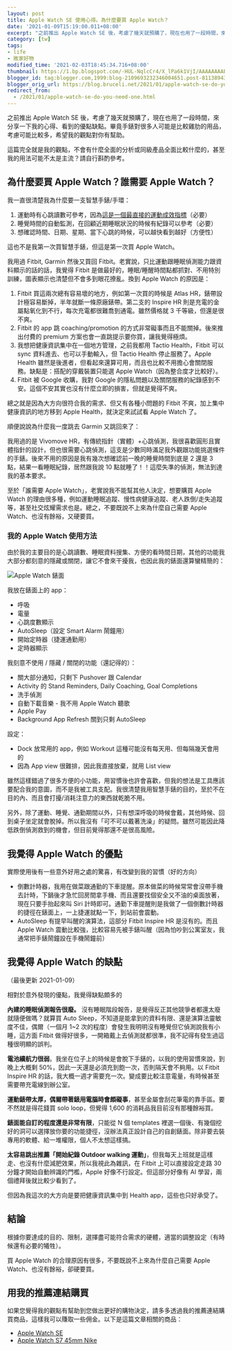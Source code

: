 ```yaml
---
layout: post
title: Apple Watch SE 使用心得。為什麼要買 Apple Watch？
date: '2021-01-09T15:19:00.011+08:00'
excerpt: "之前推出 Apple Watch SE 後，考慮了幾天就預購了，現在也用了一段時間，來分享一下我的心得、看到的優點缺點。畢竟手錶對很多人可能是比較雞肋的用品，考慮可能比較多，希望我的觀點對你有幫助。這篇完全就是我的觀點，不會有什麼全面的分析或同級產品全面比較什麼的，甚至我的用法可能不太是主流？請自行斟酌參考。"
category: [tw]
tags:
- life
- 敗家好物
modified_time: '2021-02-03T18:45:34.716+08:00'
thumbnail: https://1.bp.blogspot.com/-HUL-NqlcCr4/X_lPa6k1VjI/AAAAAAAAEbg/maclhomvKyYzWvk69l9Sj4TRfjx6Q7m9gCLcBGAsYHQ/s72-w400-c-h276/IMG_4247.png
blogger_id: tag:blogger.com,1999:blog-2109693232346004651.post-8113894348250233471
blogger_orig_url: https://blog.bruceli.net/2021/01/apple-watch-se-do-you-need-one.html
redirect_from:
  - /2021/01/apple-watch-se-do-you-need-one.html
---
```


之前推出 Apple Watch SE 後，考慮了幾天就預購了，現在也用了一段時間，來分享一下我的心得、看到的優點缺點。畢竟手錶對很多人可能是比較雞肋的用品，考慮可能比較多，希望我的觀點對你有幫助。

這篇完全就是我的觀點，不會有什麼全面的分析或同級產品全面比較什麼的，甚至我的用法可能不太是主流？請自行斟酌參考。

## 為什麼要買 Apple Watch？誰需要 Apple Watch？

我一直很清楚我為什麼要一支智慧手錶/手環：

1. 運動時有心跳讀數可參考，因為[這是一個最直接的運動成效指標](https://taiwan.chtsai.org/2017/01/03/yong_xin_yundong/?fbclid=IwAR3ZFTyojJzv1I0wI2TF-Mt_c2iMt_G_hKAK1mSoznUnrPtfuKfd4AqSKsU)（必要）
2. 睡覺時間的自動監測，在回顧近期睡眠狀況的時候有紀錄可以參考（必要）
3. 想確認時間、日期、星期、當下心跳的時候，可以越快看到越好（方便性）

這也不是我第一次買智慧手錶，但這是第一次買 Apple Watch。

我用過 Fitbit, Garmin 然後又買回 Fitbit。老實說，只比運動跟睡眠偵測能力跟資料顯示的話的話，我覺得 Fitbit 是做最好的，睡眠/睡醒時間點都抓對、不用特別訓練，圖表顯示也清楚但不會多到眼花撩亂。換到 Apple Watch 的原因是：

1. Fitbit 買這兩次總有容易壞的地方，例如第一次買的時候是 Atlas HR，錶帶設計極容易斷掉，半年就斷一條原廠錶帶。第二支的 Inspire HR 則是充電的金屬點氧化到不行，每次充電都很難喬到通電。雖然價格就 3 千等級，但還是很不爽。
2. Fitbit 的 app 跳 coaching/promotion 的方式非常礙事而且不能關掉。後來推出付費的 premium 方案也會一直跳提示要你買，讓我覺得極煩。
3. 我想把健康資訊集中在一個地方管理，之前我都用 Tactio Health，Fitbit 可以 sync 資料進去、也可以手動輸入，但 Tactio Health 停止服務了。Apple Health 雖然是後進者，但看起來還算可用，而且也比較不用擔心會關閉服務。缺點是：搭配的穿戴裝置只能選 Apple Watch（因為整合度才比較好）。
4. Fitbit 被 Google 收購，我對 Google 的隱私問題以及關閉服務的紀錄感到不安。這個不安其實也沒有什麼立即的損害，但就是覺得不爽。

總之就是因為大方向很符合我的需求、但又有各種小問題的 Fitbit 不爽，加上集中健康資訊的地方移到 Apple Health，就決定來試試看 Apple Watch 了。

順便說說為什麼我一度跳去 Garmin 又跳回來了：

我用過的是 Vivomove HR，有傳統指針（實體）+心跳偵測，我很喜歡圓形且實體指針的設計，但也很需要心跳偵測，這支是少數同時滿足我外觀跟功能挑選條件的手錶。後來不用的原因是我有幾次想確認前一晚的睡覺時間到底是 2 還是 3 點，結果一看睡眠紀錄，居然跟我說 10 點就睡了！！這麼失準的偵測，無法到達我的基本要求。

至於「誰需要 Apple Watch」，老實說我不能幫其他人決定，想要購買 Apple Watch 的理由很多種，例如運動睡眠追蹤、慢性病健康追蹤、老人跌倒/走失追蹤等，甚至社交炫耀需求也是。總之，不要既說不上來為什麼自己需要 Apple Watch、也沒有餘裕，又硬要買。

### 我的 Apple Watch 使用方法

由於我的主要目的是心跳讀數、睡眠資料搜集、方便的看時間日期，其他的功能我大部分都刻意的隱藏或關閉，讓它不會來干擾我，也因此我的錶面還算蠻精簡的：

![Apple Watch 錶面](https://1.bp.blogspot.com/-HUL-NqlcCr4/X_lPa6k1VjI/AAAAAAAAEbg/maclhomvKyYzWvk69l9Sj4TRfjx6Q7m9gCLcBGAsYHQ/w400-h276/IMG_4247.png)

我放在錶面上的 app：

- 呼吸
- 電量
- 心跳度數顯示
- AutoSleep（設定 Smart Alarm 鬧鐘用）
- 開始定時器（捷運通勤用）
- 定時器顯示

我刻意不使用 / 隱藏 / 關閉的功能（還記得的）：

- 關大部分通知，只剩下 Pushover 跟 Calendar
- Activity 的 Stand Reminders, Daily Coaching, Goal Completions
- 洗手偵測
- 自動下載音樂 - 我不用 Apple Watch 聽歌
- Apple Pay
- Background App Refresh 關到只剩 AutoSleep

設定：

- Dock 放常用的 app，例如 Workout 這種可能沒有每天用、但每隔幾天會用的
- 因為 App view 很難排，因此我直接放棄，就用 List view

雖然這樣錯過了很多方便的小功能，用習慣後也許會喜歡，但我的想法是工具應該要配合我的意圖，而不是我被工具支配。我很清楚我用智慧手錶的目的，至於不在目的內、而且會打擾/消耗注意力的東西就乾脆不用。

另外，除了運動、睡覺、通勤期間以外，只有想深呼吸的時候會戴，其他時候、回到桌子坐定就會脫掉。所以我沒有「可不可以戴著洗澡」的疑問。雖然可能因此降低跌倒偵測救到的機會，但目前覺得那還不是很高風險。

## 我覺得 Apple Watch 的優點

實際使用後有一些意外好用之處的驚喜，有改變到我的習慣（好的方向）

- 倒數計時器，我用在做菜跟通勤的下車提醒。原本做菜的時候常常會沒帶手機去計時，下鍋後才急忙回房間拿手機、而且還要找個安全又不油的桌面放著，現在只要手抬起來叫 Siri 計時即可。通勤下車提醒則是我做了一個倒數計時器的捷徑在錶面上，一上捷運就點一下，到站前會震動。
- AutoSleep 有提早叫醒的演算法，這部分 Fitbit Inspire HR 是沒有的。而且 Apple Watch 震動比較強，比較容易先被手錶叫醒（因為怕吵到公寓室友，我通常把手錶鬧鐘設在手機鬧鐘前）

## 我覺得 Apple Watch 的缺點

（最後更新 2021-01-09）

相對於意外發現的優點，我覺得缺點頗多的

**內建的睡眠偵測報告很廢。** 沒有睡眠階段報告，是覺得反正其他競爭者都還太廢就隨便做嗎？就算買 Auto Sleep，不知道是能拿到的資料有限、還是演算法靈敏度不佳，偶爾（一個月 1~2 次的程度）會發生我明明沒有睡覺但它偵測說我有小睡，這方面 Fitbit 做得好很多，一開箱戴上去偵測就都很準，我不記得有發生過這種很明顯的誤判。

**電池續航力很弱**。我坐在位子上的時候是會脫下手錶的，以我的使用習慣來說，到晚上大概剩 50%，因此一天還是必須充到飽一次，否則隔天會不夠用。以 Fitbit Inspire HR 的話，我大概一週才需要充一次。變成要比較注意電量，有時候甚至需要帶充電線到辦公室。

**運動錶帶太厚，偶爾帶著錶用電腦時會頗礙事**，甚至金屬會刮花筆電的靠手區。要不然就是得花錢買 solo loop，但覺得 1,600 的消耗品我目前沒有那種餘裕買。

**錶面能自訂的程度還是非常有限**，只能從 N 個 templates 裡選一個後、有幾個挖好的洞可以選擇放你要的功能捷徑，沒辦法真正設計自己的自創錶面。除非要去裝專用的軟體、給一堆權限，個人不太想這樣搞。

**太容易跳出推薦「開始紀錄 Outdoor walking 運動」**，但我每天上班就是這樣走、也沒有什麼減肥效果，所以我視此為雜訊，在 Fitbit 上可以直接設定走路 30 分鐘才開始自動辨識的門檻，Apple 好像不行設定。但這部分好像有 AI 學習，兩個禮拜後就比較少看到了。

但因為我這次的大方向是要把健康資訊集中到 Health app，這些也只好承受了。

## 結論

根據你要達成的目的、限制，選擇盡可能符合需求的硬體，適當的調整設定（有時候還有必要的犧牲）。

買 Apple Watch 的合理原因有很多，不要既說不上來為什麼自己需要 Apple Watch、也沒有餘裕，卻硬要買。

## 用我的推薦連結購買

如果您覺得我的觀點有幫助到您做出更好的購物決定，請多多透過我的推薦連結購買商品，這樣我可以賺取一些佣金。以下是這篇文章相關的商品：

- [Apple Watch SE](https://www.momoshop.com.tw/goods/GoodsDetail.jsp?i_code=9393396&Area=search&mdiv=403&oid=1_2&cid=index&kw=apple%20watch%20se%20&memid=6000018258&cid=apuad&oid=1&osm=league)
- [Apple Watch S7 45mm Nike](https://www.momoshop.com.tw/goods/GoodsDetail.jsp?i_code=9479897&Area=search&mdiv=403&oid=1_2&cid=index&kw=apple%20watch%20nike&memid=6000018258&cid=apuad&oid=1&osm=league)
